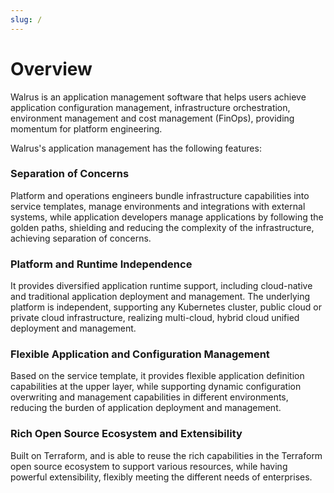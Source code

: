 ```yaml
---
slug: /
---
```


# Overview

Walrus is an application management software that helps users achieve application configuration management, infrastructure orchestration, environment management and cost management (FinOps), providing momentum for platform engineering.

Walrus's application management has the following features:

### Separation of Concerns

Platform and operations engineers bundle infrastructure capabilities into service templates, manage environments and integrations with external systems, while application developers manage applications by following the golden paths, shielding and reducing the complexity of the infrastructure, achieving separation of concerns.

### Platform and Runtime Independence

It provides diversified application runtime support, including cloud-native and traditional application deployment and management. The underlying platform is independent, supporting any Kubernetes cluster, public cloud or private cloud infrastructure, realizing multi-cloud, hybrid cloud unified deployment and management.

### Flexible Application and Configuration Management

Based on the service template, it provides flexible application definition capabilities at the upper layer, while supporting dynamic configuration overwriting and management capabilities in different environments, reducing the burden of application deployment and management.

### Rich Open Source Ecosystem and Extensibility

Built on Terraform, and is able to reuse the rich capabilities in the Terraform open source ecosystem to support various resources, while having powerful extensibility, flexibly meeting the different needs of enterprises.